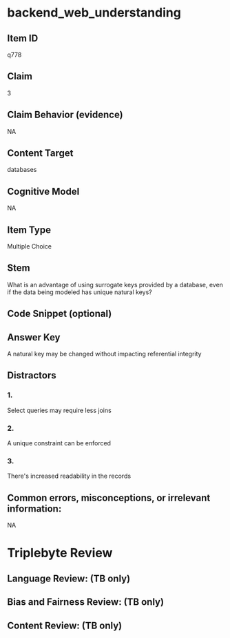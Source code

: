 # backend_web_understanding

## Item ID
q778

## Claim
3

## Claim Behavior (evidence)
NA

## Content Target
databases

## Cognitive Model
NA

## Item Type
Multiple Choice

## Stem
What is an advantage of using surrogate keys provided by a database, even if the data being modeled has unique natural keys?

## Code Snippet (optional)


## Answer Key
A natural key may be changed without impacting referential integrity

## Distractors

### 1.
Select queries may require less joins

### 2.
A unique constraint can be enforced

### 3.
There's increased readability in the records

## Common errors, misconceptions, or irrelevant information:
NA

# Triplebyte Review


## Language Review: (TB only)


## Bias and Fairness Review: (TB only)


## Content Review: (TB only)

